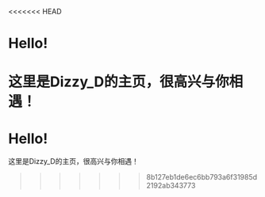 <<<<<<< HEAD
# Hello!
这里是Dizzy_D的主页，很高兴与你相遇！
=======
# Hello!
这里是Dizzy_D的主页，很高兴与你相遇！
>>>>>>> 8b127eb1de6ec6bb793a6f31985d2192ab343773
